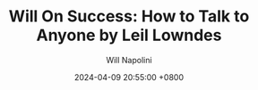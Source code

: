 ---
title: "Will On Success: How to Talk to Anyone by Leil Lowndes"
author: Will Napolini
date: 2024-04-09 20:55:00 +0800
categories: [Mindset, Book-summaries]
tags:
  [
    how-to-talk-to-anyone,
    leil-lowndes,
    communication-skills,
    networking,
    social-skills,
    conversation-starters,
    body-language,
    active-listening,
    confidence-building,
    public-speaking,
    small-talk,
    charisma,
    connecting-with-people,
    rapport-building,
    interpersonal-skills
  ]
image: https://pbs.twimg.com/media/GO1r7_VXwAAHyFR?format=jpg&name=large
alt: "Will On Success: How to Talk to Anyone by Leil Lowndes"
fallback:
  -
  # Replace with the URL of your backup image
  -
  # Replace with the URL of your backup image
---